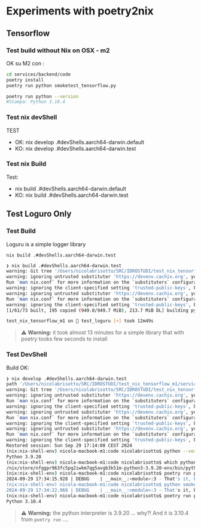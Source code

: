 
# Experiments with poetry2nix

## Tensorflow

### Test build without Nix on OSX - m2 

OK su M2 con : 
```bash
cd services/backend/code
poetry install
poetry run python smoketest_tensorflow.py

poetry run python --version              
#Stampa: Python 3.10.4

```

### Test nix devShell

TEST
- OK: nix develop .#devShells.aarch64-darwin.default 
- KO: nix develop .#devShells.aarch64-darwin.test

### Test nix Build
Test:
- nix build .#devShells.aarch64-darwin.default
- KO: nix build .#devShells.aarch64-darwin.test



## Test Loguro Only

### Test Build

Loguru is a simple logger library

`nix build .#devShells.aarch64-darwin.test`

```bash
❯ nix build .#devShells.aarch64-darwin.test
warning: Git tree '/Users/nicolabrisotto/SRC/IDROSTUDI/test_nix_tensorflow_m1' is dirty
warning: ignoring untrusted substituter 'https://devenv.cachix.org', you are not a trusted user.
Run `man nix.conf` for more information on the `substituters` configuration option.
warning: ignoring the client-specified setting 'trusted-public-keys', because it is a restricted setting and you are not a trusted user
warning: ignoring untrusted substituter 'https://devenv.cachix.org', you are not a trusted user.
Run `man nix.conf` for more information on the `substituters` configuration option.
warning: ignoring the client-specified setting 'trusted-public-keys', because it is a restricted setting and you are not a trusted user
[1/61/73 built, 195 copied (949.0/949.7 MiB), 213.7 MiB DL] building python3.9-cffi-1.17.0 (pytestCheckPhase): testing/cffi1/test_unicode_literals.py .......                           [ 90%]

test_nix_tensorflow_m1 on  test_loguru [+] took 12m49s
```

> ⚠️ **Warning:** it took almost 13 minutes for a simple library that with poetry tooks few seconds to install


### Test DevShell


Build OK:

```bash
❯ nix develop .#devShells.aarch64-darwin.test
path '/Users/nicolabrisotto/SRC/IDROSTUDI/test_nix_tensorflow_m1/services/backend/code' does not contain a 'flake.nix', searching up
warning: Git tree '/Users/nicolabrisotto/SRC/IDROSTUDI/test_nix_tensorflow_m1' is dirty
warning: ignoring untrusted substituter 'https://devenv.cachix.org', you are not a trusted user.
Run `man nix.conf` for more information on the `substituters` configuration option.
warning: ignoring the client-specified setting 'trusted-public-keys', because it is a restricted setting and you are not a trusted user
warning: ignoring untrusted substituter 'https://devenv.cachix.org', you are not a trusted user.
Run `man nix.conf` for more information on the `substituters` configuration option.
warning: ignoring the client-specified setting 'trusted-public-keys', because it is a restricted setting and you are not a trusted user
warning: ignoring untrusted substituter 'https://devenv.cachix.org', you are not a trusted user.
Run `man nix.conf` for more information on the `substituters` configuration option.
warning: ignoring the client-specified setting 'trusted-public-keys', because it is a restricted setting and you are not a trusted user
Restored session: Sun Sep 29 17:14:08 CEST 2024
(nix:nix-shell-env) nicola-macbook-m1:code nicolabrisotto$ python --version
Python 3.9.20
(nix:nix-shell-env) nicola-macbook-m1:code nicolabrisotto$ which python
/nix/store/nfqgpr963fc5pq2iwkm7qg5avgb3k51m-python3-3.9.20-env/bin/python
(nix:nix-shell-env) nicola-macbook-m1:code nicolabrisotto$ poetry run python smoketest_loguru.py
2024-09-29 17:34:15.928 | DEBUG    | __main__:<module>:3 - That's it, beautiful and simple logging!
(nix:nix-shell-env) nicola-macbook-m1:code nicolabrisotto$ python smoketest_loguru.py
2024-09-29 17:34:22.968 | DEBUG    | __main__:<module>:3 - That's it, beautiful and simple logging!
(nix:nix-shell-env) nicola-macbook-m1:code nicolabrisotto$ poetry run python --version
Python 3.10.4
```

> ⚠️ **Warning:** the python interpreter is 3.9.20 ... why?! And it is 3.10.4 from `poetry run` .... 




